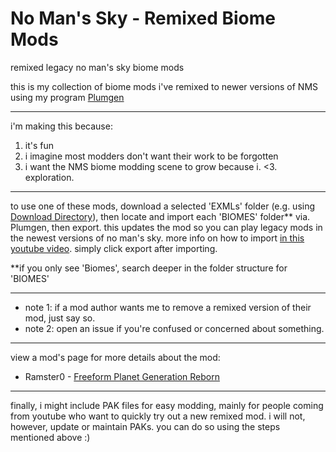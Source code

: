 # No Man's Sky - Remixed Biome Mods
remixed legacy no man's sky biome mods

this is my collection of biome mods i've remixed to newer versions of NMS using my program [Plumgen](https://github.com/SunnySummit/PLUMGEN)

---

i'm making this because:
1. it's fun
2. i imagine most modders don't want their work to be forgotten
3. i want the NMS biome modding scene to grow because i. <3. exploration.

---

to use one of these mods, download a selected 'EXMLs' folder (e.g. using [Download Directory](https://download-directory.github.io/)), then locate and import each 'BIOMES' folder** via. Plumgen, then export. this updates the mod so you can play legacy mods in the newest versions of no man's sky. more info on how to import [in this youtube video](https://youtu.be/zzaeyRAobOQ?t=450). simply click export after importing.

**if you only see 'Biomes', search deeper in the folder structure for 'BIOMES'

---

- note 1: if a mod author wants me to remove a remixed version of their mod, just say so.
- note 2: open an issue if you're confused or concerned about something.

---

view a mod's page for more details about the mod:

- Ramster0 - [Freeform Planet Generation Reborn](https://www.nexusmods.com/nomanssky/mods/2797)

---

finally, i might include PAK files for easy modding, mainly for people coming from youtube who want to quickly try out a new remixed mod. i will not, however, update or maintain PAKs. you can do so using the steps mentioned above :)
